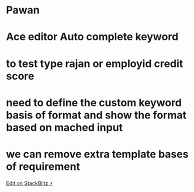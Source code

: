 # Pawan

# Ace editor Auto complete keyword

# to test type rajan or employid credit score

# need to define the custom keyword basis of format and show the format based on mached input

# we can remove extra template bases of requirement

[Edit on StackBlitz ⚡️](https://stackblitz.com/edit/aceeditor-autocomplete-pawan)
